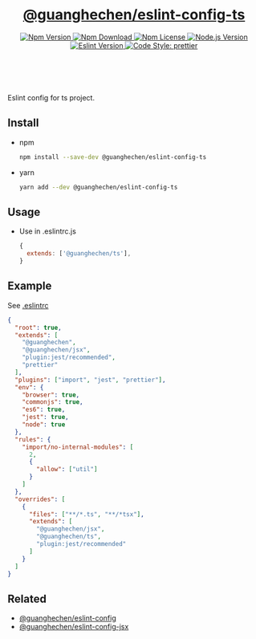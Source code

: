 <header>
  <h1 align="center">
    <a href="https://github.com/guanghechen/node-scaffolds/tree/release-4.x.x/packages/eslint-config-ts#readme">@guanghechen/eslint-config-ts</a>
  </h1>
  <div align="center">
    <a href="https://www.npmjs.com/package/@guanghechen/eslint-config-ts">
      <img
        alt="Npm Version"
        src="https://img.shields.io/npm/v/@guanghechen/eslint-config-ts.svg"
      />
    </a>
    <a href="https://www.npmjs.com/package/@guanghechen/eslint-config-ts">
      <img
        alt="Npm Download"
        src="https://img.shields.io/npm/dm/@guanghechen/eslint-config-ts.svg"
      />
    </a>
    <a href="https://www.npmjs.com/package/@guanghechen/eslint-config-ts">
      <img
        alt="Npm License"
        src="https://img.shields.io/npm/l/@guanghechen/eslint-config-ts.svg"
      />
    </a>
    <a href="https://github.com/nodejs/node">
      <img
        alt="Node.js Version"
        src="https://img.shields.io/node/v/@guanghechen/eslint-config-ts"
      />
    </a>
    <a href="https://github.com/eslint/eslint">
      <img
        alt="Eslint Version"
        src="https://img.shields.io/npm/dependency-version/@guanghechen/eslint-config-ts/peer/eslint"
      />
    </a>
    <a href="https://github.com/prettier/prettier">
      <img
        alt="Code Style: prettier"
        src="https://img.shields.io/badge/code_style-prettier-ff69b4.svg?style=flat-square"
      />
    </a>
  </div>
</header>
<br/>


Eslint config for ts project.

## Install

* npm

  ```bash
  npm install --save-dev @guanghechen/eslint-config-ts
  ```

* yarn

  ```bash
  yarn add --dev @guanghechen/eslint-config-ts
  ```

## Usage

* Use in .eslintrc.js

  ```javascript
  {
    extends: ['@guanghechen/ts'],
  }
  ```

## Example

See [.eslintrc](https://github.com/guanghechen/node-scaffolds/blob/main/.eslintrc)


```json {28}
{
  "root": true,
  "extends": [
    "@guanghechen",
    "@guanghechen/jsx",
    "plugin:jest/recommended",
    "prettier"
  ],
  "plugins": ["import", "jest", "prettier"],
  "env": {
    "browser": true,
    "commonjs": true,
    "es6": true,
    "jest": true,
    "node": true
  },
  "rules": {
    "import/no-internal-modules": [
      2,
      {
        "allow": ["util"]
      }
    ]
  },
  "overrides": [
    {
      "files": ["**/*.ts", "**/*tsx"],
      "extends": [
        "@guanghechen/jsx",
        "@guanghechen/ts",
        "plugin:jest/recommended"
      ]
    }
  ]
}
```

## Related

* [@guanghechen/eslint-config][]
* [@guanghechen/eslint-config-jsx][]


[homepage]: https://github.com/guanghechen/node-scaffolds/tree/release-4.x.x/packages/eslint-config-ts#readme
[@guanghechen/eslint-config]: https://www.npmjs.com/package/@guanghechen/eslint-config
[@guanghechen/eslint-config-jsx]: https://www.npmjs.com/package/@guanghechen/eslint-config-jsx
[@guanghechen/eslint-config-ts]: https://www.npmjs.com/package/@guanghechen/eslint-config-ts
